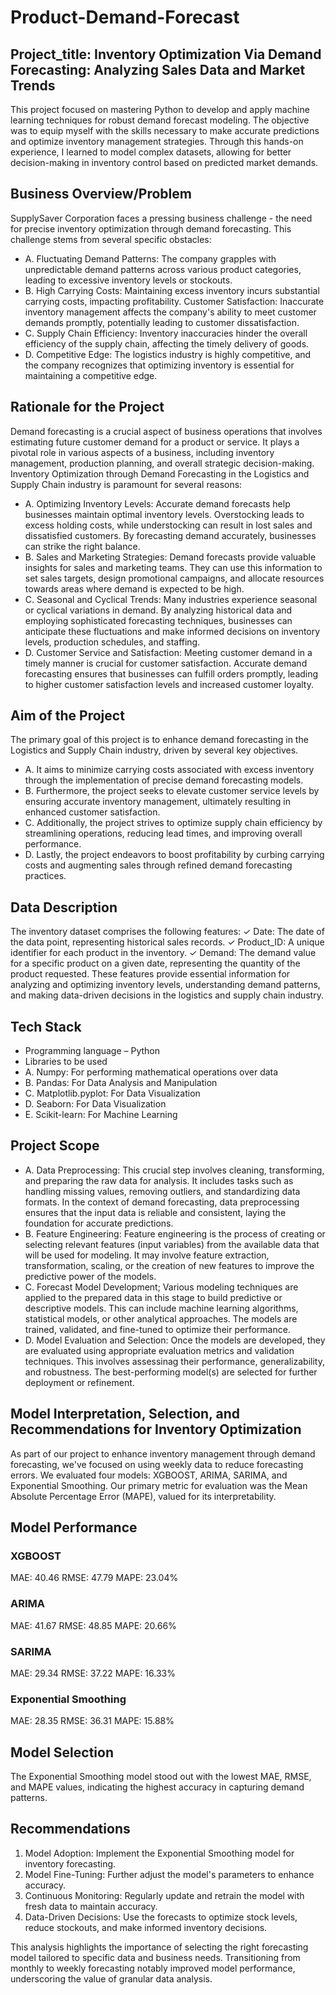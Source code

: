 # Product-Demand-Forecast
## Project_title: Inventory Optimization Via Demand Forecasting: Analyzing Sales Data and Market Trends
This project focused on mastering Python to develop and apply machine learning techniques for robust demand forecast modeling. 
The objective was to equip myself with the skills necessary to make accurate predictions and optimize inventory management strategies. 
Through this hands-on experience, I learned to model complex datasets, allowing for better decision-making in inventory control based on predicted market demands.

## Business Overview/Problem
SupplySaver Corporation faces a pressing business challenge - the need for precise inventory optimization through demand forecasting. This challenge stems from several specific obstacles:

- A. Fluctuating Demand Patterns: The company grapples with unpredictable demand patterns across various product categories, leading to excessive inventory levels or stockouts.
- B. High Carrying Costs: Maintaining excess inventory incurs substantial carrying costs, impacting profitability.
  Customer Satisfaction: Inaccurate inventory management affects the company's ability to meet customer demands promptly, potentially leading to customer dissatisfaction.
- C. Supply Chain Efficiency: Inventory inaccuracies hinder the overall efficiency of the supply chain, affecting the timely delivery of goods.
- D. Competitive Edge: The logistics industry is highly competitive, and the company recognizes that optimizing inventory is essential for maintaining a competitive edge.

## Rationale for the Project
Demand forecasting is a crucial aspect of business operations that involves estimating future customer demand for a product or service. It plays a pivotal role in various aspects of a business, including inventory management, production planning, and overall strategic decision-making.
Inventory Optimization through Demand Forecasting in the Logistics and Supply Chain industry is paramount for several reasons:
- A. Optimizing Inventory Levels: Accurate demand forecasts help businesses maintain optimal inventory levels. Overstocking leads to excess holding costs, while understocking can result in lost sales and dissatisfied customers. By forecasting demand accurately, businesses can strike the right balance.
- B. Sales and Marketing Strategies: Demand forecasts provide valuable insights for sales and marketing teams. They can use this information to set sales targets, design promotional campaigns, and allocate resources towards areas where demand is expected to be high.
- C. Seasonal and Cyclical Trends: Many industries experience seasonal or cyclical variations in demand. By analyzing historical data and employing sophisticated forecasting techniques, businesses can anticipate these fluctuations and make informed decisions on inventory levels, production schedules, and staffing.
- D. Customer Service and Satisfaction: Meeting customer demand in a timely manner is crucial for customer satisfaction. Accurate demand forecasting ensures that businesses can fulfill orders promptly, leading to higher customer satisfaction levels and increased customer loyalty.

## Aim of the Project
The primary goal of this project is to enhance demand forecasting in the Logistics and Supply Chain industry, driven by several key objectives. 
- A. It aims to minimize carrying costs associated with excess inventory through the implementation of precise demand forecasting models. 
- B. Furthermore, the project seeks to elevate customer service levels by ensuring accurate inventory management, ultimately resulting in enhanced customer satisfaction. 
- C. Additionally, the project strives to optimize supply chain efficiency by streamlining operations, reducing lead times, and improving overall performance. 
- D. Lastly, the project endeavors to boost profitability by curbing carrying costs and augmenting sales through refined demand forecasting practices.

## Data Description
The inventory dataset comprises the following features:
✓ Date: The date of the data point, representing historical sales records.
✓ Product_ID: A unique identifier for each product in the inventory.
✓ Demand: The demand value for a specific product on a given date, representing the quantity of the product requested.
These features provide essential information for analyzing and optimizing inventory levels, understanding demand patterns, and making data-driven decisions in the logistics and supply chain industry.

## Tech Stack
- Programming language – Python
- Libraries to be used
- A. Numpy: For performing mathematical operations over data
- B. Pandas: For Data Analysis and Manipulation
- C. Matplotlib.pyplot: For Data Visualization
- D. Seaborn: For Data Visualization
- E. Scikit-learn: For Machine Learning

## Project Scope
- A. Data Preprocessing: This crucial step involves cleaning, transforming, and preparing the raw data for analysis. It includes tasks such as handling missing values, removing outliers,
  and standardizing data formats. In the context of demand forecasting, data preprocessing ensures that the input data is reliable and consistent, laying the foundation for accurate predictions.
- B. Feature Engineering: Feature engineering is the process of creating or selecting relevant features (input variables) from the available data that will be used for modeling. It may involve
  feature extraction, transformation, scaling, or the creation of new features to improve the predictive power of the models.
- C. Forecast Model Development; Various modeling techniques are applied to the prepared data in this stage to build predictive or descriptive models. This can include machine learning algorithms,
  statistical models, or other analytical approaches. The models are trained, validated, and fine-tuned to optimize their performance.
- D. Model Evaluation and Selection: Once the models are developed, they are evaluated using appropriate evaluation metrics and validation techniques. This involves assessinag their performance,
  generalizability, and robustness. The best-performing model(s) are selected for further deployment or refinement.

 ## Model Interpretation, Selection, and Recommendations for Inventory Optimization

As part of our project to enhance inventory management through demand forecasting, we've focused on using weekly data to reduce forecasting errors. We evaluated four models: XGBOOST, ARIMA, SARIMA, and Exponential Smoothing. Our primary metric for evaluation was the Mean Absolute Percentage Error (MAPE), valued for its interpretability.

## Model Performance
### XGBOOST
MAE: 40.46
RMSE: 47.79
MAPE: 23.04%

### ARIMA
MAE: 41.67
RMSE: 48.85
MAPE: 20.66%

### SARIMA
MAE: 29.34
RMSE: 37.22
MAPE: 16.33%

### Exponential Smoothing
MAE: 28.35
RMSE: 36.31
MAPE: 15.88%

## Model Selection
The Exponential Smoothing model stood out with the lowest MAE, RMSE, and MAPE values, indicating the highest accuracy in capturing demand patterns.

## Recommendations
1. Model Adoption: Implement the Exponential Smoothing model for inventory forecasting.
2. Model Fine-Tuning: Further adjust the model's parameters to enhance accuracy.
3. Continuous Monitoring: Regularly update and retrain the model with fresh data to maintain accuracy.
4. Data-Driven Decisions: Use the forecasts to optimize stock levels, reduce stockouts, and make informed inventory decisions.
   
This analysis highlights the importance of selecting the right forecasting model tailored to specific data and business needs. 
Transitioning from monthly to weekly forecasting notably improved model performance, underscoring the value of granular data analysis.
